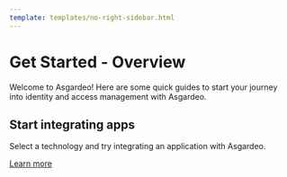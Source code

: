 ```yaml
---
template: templates/no-right-sidebar.html
---
```


# Get Started - Overview
Welcome to Asgardeo!  Here are some quick guides to start your journey into identity and access management with Asgardeo.

## Start integrating apps
Select a technology and try integrating an application with Asgardeo.

[Learn more]({{base_path}}/get-started/start-integrating-apps/)


